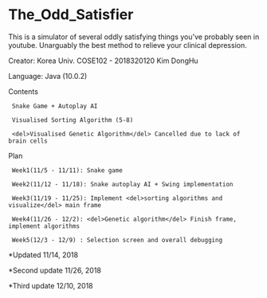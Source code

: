 # The_Odd_Satisfier
This is a simulator of several oddly satisfying things you've probably seen in youtube. Unarguably the best method to relieve your clinical depression.

Creator: Korea Univ. COSE102 - 2018320120 Kim DongHu

Language: Java (10.0.2)

Contents 

     Snake Game + Autoplay AI

     Visualised Sorting Algorithm (5-8)
         
     <del>Visualised Genetic Algorithm</del> Cancelled due to lack of brain cells

Plan 

     Week1(11/5 - 11/11): Snake game

     Week2(11/12 - 11/18): Snake autoplay AI + Swing implementation
     
     Week3(11/19 - 11/25): Implement <del>sorting algorithms and visualize</del> main frame
     
     Week4(11/26 - 12/2): <del>Genetic algorithm</del> Finish frame, implement algorithms
     
     Week5(12/3 - 12/9) : Selection screen and overall debugging

*Updated 11/14, 2018

*Second update 11/26, 2018

*Third update 12/10, 2018
